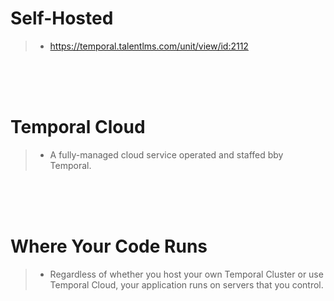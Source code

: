 # Self-Hosted

> - https://temporal.talentlms.com/unit/view/id:2112

<br />
<br />
<br />



# Temporal Cloud

> - A fully-managed cloud service operated and staffed bby Temporal.

<br />
<br />
<br />



# Where Your Code Runs

> - Regardless of whether you host your own Temporal Cluster or use Temporal Cloud, your application runs on servers that you control.
